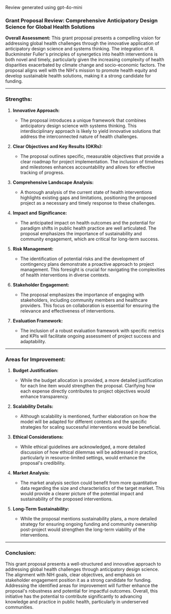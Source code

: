 Review generated using gpt-4o-mini

### Grant Proposal Review: Comprehensive Anticipatory Design Science for Global Health Solutions

**Overall Assessment:**
This grant proposal presents a compelling vision for addressing global health challenges through the innovative application of anticipatory design science and systems thinking. The integration of R. Buckminster Fuller's principles of synergetics into health interventions is both novel and timely, particularly given the increasing complexity of health disparities exacerbated by climate change and socio-economic factors. The proposal aligns well with the NIH's mission to promote health equity and develop sustainable health solutions, making it a strong candidate for funding.

---

### Strengths:

1. **Innovative Approach:**
   - The proposal introduces a unique framework that combines anticipatory design science with systems thinking. This interdisciplinary approach is likely to yield innovative solutions that address the interconnected nature of health challenges.

2. **Clear Objectives and Key Results (OKRs):**
   - The proposal outlines specific, measurable objectives that provide a clear roadmap for project implementation. The inclusion of timelines and milestones enhances accountability and allows for effective tracking of progress.

3. **Comprehensive Landscape Analysis:**
   - A thorough analysis of the current state of health interventions highlights existing gaps and limitations, positioning the proposed project as a necessary and timely response to these challenges.

4. **Impact and Significance:**
   - The anticipated impact on health outcomes and the potential for paradigm shifts in public health practice are well articulated. The proposal emphasizes the importance of sustainability and community engagement, which are critical for long-term success.

5. **Risk Management:**
   - The identification of potential risks and the development of contingency plans demonstrate a proactive approach to project management. This foresight is crucial for navigating the complexities of health interventions in diverse contexts.

6. **Stakeholder Engagement:**
   - The proposal emphasizes the importance of engaging with stakeholders, including community members and healthcare providers. This focus on collaboration is essential for ensuring the relevance and effectiveness of interventions.

7. **Evaluation Framework:**
   - The inclusion of a robust evaluation framework with specific metrics and KPIs will facilitate ongoing assessment of project success and adaptability.

---

### Areas for Improvement:

1. **Budget Justification:**
   - While the budget allocation is provided, a more detailed justification for each line item would strengthen the proposal. Clarifying how each expense directly contributes to project objectives would enhance transparency.

2. **Scalability Details:**
   - Although scalability is mentioned, further elaboration on how the model will be adapted for different contexts and the specific strategies for scaling successful interventions would be beneficial.

3. **Ethical Considerations:**
   - While ethical guidelines are acknowledged, a more detailed discussion of how ethical dilemmas will be addressed in practice, particularly in resource-limited settings, would enhance the proposal's credibility.

4. **Market Analysis:**
   - The market analysis section could benefit from more quantitative data regarding the size and characteristics of the target market. This would provide a clearer picture of the potential impact and sustainability of the proposed interventions.

5. **Long-Term Sustainability:**
   - While the proposal mentions sustainability plans, a more detailed strategy for ensuring ongoing funding and community ownership post-project would strengthen the long-term viability of the interventions.

---

### Conclusion:

This grant proposal presents a well-structured and innovative approach to addressing global health challenges through anticipatory design science. The alignment with NIH goals, clear objectives, and emphasis on stakeholder engagement position it as a strong candidate for funding. Addressing the identified areas for improvement will further enhance the proposal's robustness and potential for impactful outcomes. Overall, this initiative has the potential to contribute significantly to advancing knowledge and practice in public health, particularly in underserved communities.
